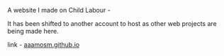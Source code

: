 

A website I made on Child Labour -

It has been shifted to another account to host as other web projects are being made here.

link - [aaamosm.github.io](https://aaamosm.github.io)
